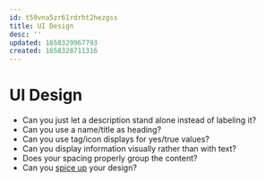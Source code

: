 ```yaml
---
id: t59vna5zr61rdrht2hezgss
title: UI Design
desc: ''
updated: 1658329967793
created: 1658328711316
---
```

# UI Design
- Can you just let a description stand alone instead of labeling it?
- Can you use a name/title as heading?
- Can you use tag/icon displays for yes/true values?
- Can you display information visually rather than with text?
- Does your spacing properly group the content?
- Can you [spice up](https://www.learnui.design/blog/spice-up-designs.html) your design?
